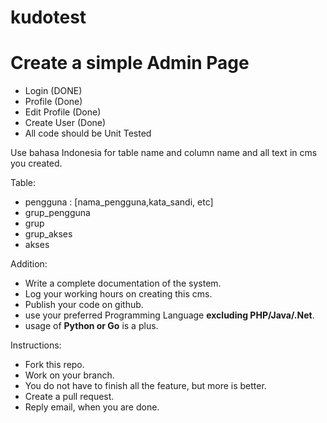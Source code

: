 # kudotest
# Create a simple Admin Page
- Login (DONE)
- Profile (Done)
- Edit Profile (Done)
- Create User (Done)
- All code should be Unit Tested

Use bahasa Indonesia for table name and column name and all text in cms you created.

Table:
- pengguna : [nama_pengguna,kata_sandi, etc]
- grup_pengguna
- grup
- grup_akses
- akses

Addition:
- Write a complete documentation of the system.
- Log your working hours on creating this cms.
- Publish your code on github.
- use your preferred Programming Language **excluding PHP/Java/.Net**.
- usage of **Python or Go** is a plus.

Instructions:
- Fork this repo.
- Work on your branch.
- You do not have to finish all the feature, but more is better.
- Create a pull request.
- Reply email, when you are done.
